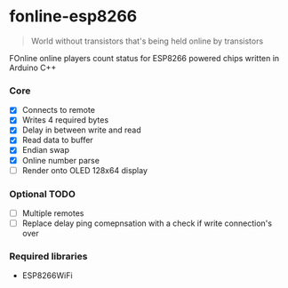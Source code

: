 # fonline-esp8266

> World without transistors that's being held online by transistors

FOnline online players count status for ESP8266 powered chips written in Arduino C++

### Core

- [x] Connects to remote
- [x] Writes 4 required bytes
- [x] Delay in between write and read
- [x] Read data to buffer
- [x] Endian swap
- [x] Online number parse
- [ ] Render onto OLED 128x64 display

### Optional TODO

- [ ] Multiple remotes
- [ ] Replace delay ping comepnsation with a check if write connection's over

### Required libraries

- ESP8266WiFi
